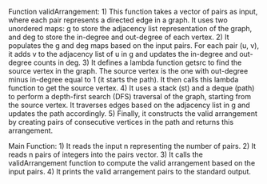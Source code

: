 Function validArrangement:
              1) This function takes a vector of pairs as input, where each pair represents a directed edge in a graph. It uses two unordered maps: g to store the 
              adjacency list representation of the graph, and deg to store the in-degree and out-degree of each vertex.
              2) It populates the g and deg maps based on the input pairs. For each pair (u, v), it adds v to the adjacency list of u in g and updates the 
              in-degree and out-degree counts in deg.
              3) It defines a lambda function getsrc to find the source vertex in the graph. The source vertex is the one with out-degree minus in-degree equal to 1 
              (it starts the path). It then calls this lambda function to get the source vertex.
              4) It uses a stack (st) and a deque (path) to perform a depth-first search (DFS) traversal of the graph, starting from the source vertex. It traverses 
              edges based on the adjacency list in g and updates the path accordingly.
              5) Finally, it constructs the valid arrangement by creating pairs of consecutive vertices in the path and returns this arrangement.

Main Function: 
              1) It reads the input n representing the number of pairs.
              2) It reads n pairs of integers into the pairs vector.
              3) It calls the validArrangement function to compute the valid arrangement based on the input pairs.
              4) It prints the valid arrangement pairs to the standard output.
